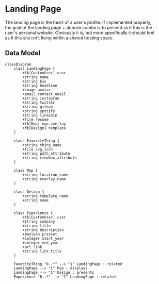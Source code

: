 # Landing Page

The landing page is the heart of a user's profile. If implemented properly, the goal of the landing page + domain combo is to present as if this is the user's personal website. Obviously it is, but more specifically it should feel as if this site isn't living within a shared hosting space.

## Data Model

```mermaid
classDiagram
    class LandingPage {
        +fk[CustomUser] user
        +string name
        +string bio
        +string headline
        +image avatar
        +email contact_email
        +string instagram
        +string twitter
        +string github
        +string spotify
        +string linkedin
        +file resume
        +fk[Map] map_overlay
        +fk[Design] template
    }

    class FavoriteThing {
        +string thing_name
        +file svg_icon
        +string path_attribute
        +string viewbox_attribute
    }

    class Map {
        +string location_name
        +string overlay_name
    }

    class Design {
        +string template_name
        +string name
    }

    class Experience {
        +fk[CustomUser] user
        +string company
        +string title
        +string description
        +boolean present
        +integer start_year
        +integer end_year
        +url link
        +string link_title
    }

    FavoriteThing "0..*" --> "1" LandingPage : related
    LandingPage --> "1" Map : displays
    LandingPage --> "1" Design : presents
    Experience "0..*" --> "1" LandingPage : related
```
